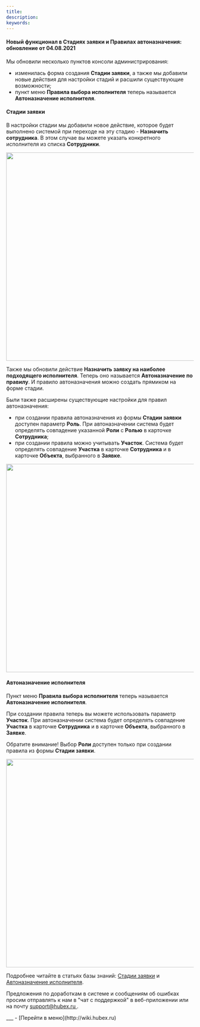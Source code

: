 ```yaml
---
title: 
description: 
keywords: 
---
```


#### Новый функционал в Стадиях заявки и Правилах автоназначения: обновление от 04.08.2021
<html>
<meta charset="utf-8">

</html>
<body>
<p>Мы обновили несколько пунктов консоли администрирования:</p>
<ul>
<li>изменилась форма создания <strong>Стадии заявки</strong>, а также мы добавили новые действия для настройки стадий и расшили существующие возможности;</li>
<li>пункт меню <strong>Правила выбора исполнителя</strong> теперь называется <strong>Автоназначение исполнителя</strong>.</li>
</ul>
<h4>Стадии заявки</h4>
<p>В настройки стадии мы добавили новое действие, которое будет выполнено системой при переходе на эту стадию - <strong>Назначить сотрудника</strong>. В этом случае вы можете указать конкретного исполнителя из списка <strong>Сотрудники</strong>.</p>
<div><img style="margin: 0 auto; display: block; max-width: 100%;" src="https://content.screencast.com/users/echinaek.val/folders/Capture/media/80d8ec02-7aba-4888-8221-62b358bcf26f/LWR_Recording.png" width="560" height="auto" /></div>
<p>Также мы обновили действие <strong>Назначить заявку на наиболее подходящего исполнителя</strong>. Теперь оно называется <strong>Автоназначение по правилу</strong>. И правило автоназначения можно создать прямиком на форме стадии.&nbsp;</p>
<p>Были также расширены существующие настройки для правил автоназначения:</p>
<ul>
<li>при создании правила автоназначения из формы <strong>Стадии заявки</strong> доступен параметр <strong>Роль</strong>. При автоназначении система будет определять совпадение указанной <strong>Роли</strong> с <strong>Ролью</strong> в карточке <strong>Сотрудника</strong>;</li>
<li>при создании правила можно учитывать <strong>Участок</strong>. Система будет определять совпадение <strong>Участка</strong> в карточке <strong>Сотрудника</strong> и в карточке <strong>Объекта</strong>, выбранного в <strong>Заявке</strong>.</li>
</ul>
<div><img style="margin: 0 auto; display: block; max-width: 100%;" src="https://content.screencast.com/users/echinaek.val/folders/Capture/media/2631526b-ef85-4369-83c4-7f40d0072560/LWR_Recording.png" width="560" height="auto" /></div>
<h4>Автоназначение исполнителя</h4>
<p>Пункт меню <strong>Правила выбора исполнителя</strong> теперь называется <strong>Автоназначение исполнителя</strong>.</p>
<p>При создании правила теперь вы можете использовать параметр <strong>Участок</strong>. При автоназначении система будет определять совпадение <strong>Участка</strong> в карточке <strong>Сотрудника</strong> и в карточке <strong>Объекта</strong>, выбранного в <strong>Заявке</strong>.</p>
<p>Обратите внимание! Выбор <strong>Роли</strong> доступен только при создании правила из формы <strong>Стадии заявки</strong>.</p>
<div><img style="margin: 0 auto; display: block; max-width: 100%;" src="https://content.screencast.com/users/echinaek.val/folders/Capture/media/c7fb097f-702b-48ff-830f-e8d888dd8a54/LWR_Recording.png" width="560" height="auto" /></div>


<p>Подробнее читайте в статьях базы знаний: <a href="https://wiki.hubex.ru/docs/FAQ/RU/admin/StageType.html">Стадии заявки</a> и <a href="https://wiki.hubex.ru/docs/FAQ/RU/admin/RulesOfChoice.html">Автоназначение исполнителя</a>.</p>

<p>Предложения по доработкам в системе и сообщениям об ошибках просим отправлять к нам в "чат с поддержкой" в веб-приложении или на почту <a href="mailto:support@hubex.ru" target="_blank" rel="noopener"> support@hubex.ru </a>.</p>


</body>
___
- [Перейти в меню](http://wiki.hubex.ru)
